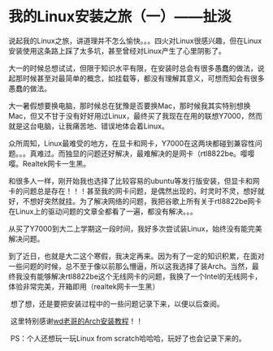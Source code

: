 # 我的Linux安装之旅（一）——扯淡

​ 说起我的Linux之旅，讲道理并不怎么愉快。。。四火对Linux很感兴趣，但在Linux安装使用这条路上踩了太多坑，甚至曾经对Linux产生了心里阴影了。

​ 大一的时候总想试试，但限于知识水平有限，在安装时总会有很多愚蠢的做法，说起那时候甚至对最简单的概念，如挂载等，都没有理解其意义，可想而知会有很多愚蠢的做法。

​ 大一暑假想要换电脑，那时候总在犹豫是否要换Mac，那时候我其实特别想换Mac，但又不甘于没有好好用过Linux，最终买了我现在在用的联想Y7000，然而就是这台电脑，让我痛苦地、错误地体会着Linux。

​ 众所周知，Linux最难受的地方，在显卡和网卡，Y7000在这两块都碰到兼容性问题。。。真难过。而独显的问题还好解决，最难解决的是网卡（rtl8822be。嘤嘤嘤。Realtek网卡一生黑。

​ 和很多人一样，刚开始我也选择了比较容易的ubuntu等发行版安装，但显卡和网卡的问题总是存在！！！甚至我的网卡问题，是偶然出现的，时灵时不灵，想好就好，不想好突然就挂。为了解决网络的问题，我把谷歌上所有关于rtl8822be网卡在Linux上的驱动问题的文章全都看了一遍，都没有解决。。。

​ 从买了Y7000到大二上学期这一段时间，我好多次尝试装Linux，始终没有能完美解决问题。

​ 到了近日，也就是大二这个寒假，我决定再来。因为有了一定的知识积累，在面对一些问题的时候，总不至于像以前那么懵逼，所以这我选择了装Arch。当然，最终我没有能够解决rtl8822be这个无线网卡的问题，我换了一个Intel的无线网卡，体验非常完美，开箱即用（realtek网卡一生黑）

​ 想了想，还是要把安装过程中的一些问题记录下来，以便以后查阅。

​ 这里特别感谢[wd老哥的Arch安装教程](https://www.viseator.com/2017/05/17/arch_install/)！！

​ PS：个人还想玩一玩Linux from scratch哈哈哈，玩好了也会记录下来的。
